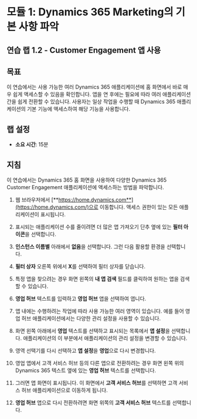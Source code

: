﻿---
lab:
    title: '랩 1.2: Customer Engagement 앱 사용'
    module: '모듈 1: Dynamics 365 Marketing의 기본 사항 파악'
---

모듈 1: Dynamics 365 Marketing의 기본 사항 파악
========================

## 연습 랩 1.2 - Customer Engagement 앱 사용 

## 목표

이 연습에서는 사용 가능한 여러 Dynamics 365 애플리케이션에 홈 화면에서 바로 매우 쉽게 액세스할 수 있음을 확인합니다. 앱을 연 후에는 필요에 따라 여러 애플리케이션 간을 쉽게 전환할 수 있습니다. 사용자는 일상 작업을 수행할 때 Dynamics 365 애플리케이션의 기본 기능에 액세스하여 해당 기능을 사용합니다.


## 랩 설정

  - **소요 시간**: 15분

## 지침

이 연습에서는 Dynamics 365 홈 화면을 사용하여 다양한 Dynamics 365 Customer Engagement 애플리케이션에 액세스하는 방법을 파악합니다. 

1. 웹 브라우저에서 [**https://home.dynamics.com**](https://home.dynamics.com/)으로 이동합니다. 액세스 권한이 있는 모든 애플리케이션이 표시됩니다. 

2. 표시되는 애플리케이션 수를 줄이려면 더 많은 앱 가져오기 단추 옆에 있는 **필터 아이콘**을 선택합니다. 

3. **인스턴스 이름별** 아래에서 **없음**을 선택합니다. 그런 다음 활용할 환경을 선택합니다. 

4. **필터 상자** 오른쪽 위에서 **X**를 선택하여 필터 상자를 닫습니다. 

5. 특정 앱을 찾으려는 경우 화면 왼쪽의 **내 앱 검색** 필드를 클릭하여 원하는 앱을 검색할 수 있습니다. 

6. **영업 허브** 텍스트를 입력하고 **영업 허브** 앱을 선택하여 엽니다. 

7. 앱 내에는 수행하려는 작업에 따라 사용 가능한 여러 영역이 있습니다. 예를 들어 영업 허브 애플리케이션에서는 다양한 관리 설정을 사용할 수 있습니다. 

8. 화면 왼쪽 아래에서 **영업** 텍스트를 선택하고 표시되는 목록에서 **앱 설정**을 선택합니다. 애플리케이션의 이 부분에서 애플리케이션의 관리 설정을 변경할 수 있습니다. 

9. 영역 선택기를 다시 선택하고 **앱 설정**을 **영업**으로 다시 변경합니다.

10. 영업 앱에서 고객 서비스 허브 등의 다른 앱으로 전환하려는 경우 화면 왼쪽 위의 Dynamics 365 텍스트 옆에 있는 **영업 허브** 텍스트를 선택합니다. 

11. 그러면 앱 화면이 표시됩니다. 이 화면에서 **고객 서비스 허브**를 선택하면 고객 서비스 허브 애플리케이션으로 이동하게 됩니다. 

12. **영업 허브** 앱으로 다시 전환하려면 화면 위쪽의 **고객 서비스 허브** 텍스트를 선택합니다. 
